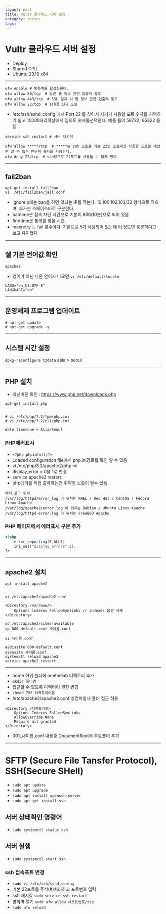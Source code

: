 ```yaml
---
layout: post
title: Vultr 클라우드 서버 설정
category: server
tags: 
---
```


# Vultr 클라우드 서버 설정
* Deploy
* Shared CPU
* Ubuntu 23.10 x64

---

```
ufw enable # 방화벽을 활성화한다.
ufw allow 80/tcp  # 일반 웹 정보 관련 입출력 통로
ufw allow 443/tcp  # SSL 설치 시 웹 정보 관련 입출력 통로 
ufw allow 22/tcp  # ssh용 신규 포트
```

* /etc/ssh/sshd_config 에서 Port 22 를 찾아서 자기가 사용할 포트 숫자를 기억하기 쉽고 10000자리이상에서 임의의 숫자를선택한다. 예를 들어 58722, 65322 등등

```
service ssh restart # 서버 재시작

ufw allow *****/tcp  # *****는 ssh 포트로 기본 22번 포트대신 사용할 포트로 개인만 알 수 있는 만단위 숫자를 사용한다.
ufw deny 22/tcp  # ssh용으로 22포트를 사용할 수 없게 한다.
```

---

## fail2ban

```
apt-get install fail2ban
vi  /etc/fail2ban/jail.conf
```

* ignoreip에는 ban을 하면 않되는 IP를 적는다. 10.100.102.103/32 형식으로 적으며, 추가는 스페이스바로 구분한다.
* bantime은 접속 차단 시간으로 기본이 600(10분)으로 되어 있음
* findtime은 통계를 찾을 시간.
* maxretry 는 fail 횟수이다. 기본으로 5가 세팅되어 있는데 이 정도면 충분하다고 보고 유지했다

---

## 쉘 기본 언어값 확인
```
apache2
```
* 영어가 아닌 다른 언어가 나오면 ```vi /etc/default/locale```
  
```
LANG="en_US.UTF-8"
LANGUAGE="en"
```

---

## 운영체제 프로그램 업데이트

```
# apt-get update 
# apt-get upgrade -y
```

---

## 시스템 시간 설정

```dpkg-reconfigure tzdata```
asia > seoul

---

## PHP 설치
* 최신버전 확인 : https://www.php.net/downloads.php

```
apt-get install php


# vi /etc/php/7.2/fpm/php.ini
# vi /etc/php/7.2/cli/php.ini

date.timezone = Asia/Seoul
```

### PHP에러표시
* ```<?php phpinfo();?>```
* Loaded configuration file에서 php.ini경로를 확인 할 수 있음
* vi /etc/php/8.2/apache2/php.ini
* display_error = 0을 1로 변경
* service apache2 restart
* php에러를 직접 출력하는건 취약점 노출이 될수 있음
```
에러 로그 위치
/var/log/httpd/error_log 이 위치는 RHEL / Red Hat / CentOS / Fedora Linux Apache
/var/log/apache2/error.log 이 위치는 Debian / Ubuntu Linux Apache
/var/log/httpd-error.log 이 위치는 FreeBSD Apache
```

### PHP 페이지에서 에러표시 구문 추가
```php
<?php
    error_reporting(E_ALL);
    ini_set("display_errors",1);
?>
```

---

## apache2 설치
```
apt install apache2


vi /etc/apache2/apache2.conf

<Direvtory /var/www/>
    Options lndexes FollowSymlinks // indexes 옵션 삭제
</Directory>
```

```
cd /etc/apache2/sites-available
cp 000-default.conf 새이름.conf

vi 새이름.conf

a2dissite 000-default.conf
a2ensite 새이름.conf
systemctl reload apache2
service apache2 restart
```


---

* home 하위 폴더에 onethelab 디렉토리 추가
* ```mkdir 폴더명```
* 접근할 수 있도록 디렉터리 권한 변경
* ```chmod 755 디렉토리이름```
* /etc/apache2/apache2.conf 설정파일내 폴더 접근 허용
  
```
<Directory /디렉토리명>
    Options Indexes FollowSymLinks
    AllowOverride None
    Require all granted
</Directory>
```
* 001_새이름.conf 내용중 DocumentRoot에 루트폴더 추가

---

# SFTP (Secure File Tansfer Protocol), SSH(Secure SHell)

* ```sudo apt update```
* ```sudo apt upgrade```
* ```sudo apt install openssh-server```
* ```sudo apt-get install ssh```

## 서버 상태확인 명령어

* ```sudo systemctl status ssh```

## 서버 실행

* ```sudo systemctl start ssh```

### ssh 접속포트 변경
* ```sudo vi /etc/ssh/sshd_config```
* 기본 22포트를 주석(#)처리하고 포트번호 입력
* ssh 재시작 ```sudo service ssh restart```
* 방화벽 열기 ```sudo ufw allow 새포트번호/tcp```
* ```sudo ufw reload```